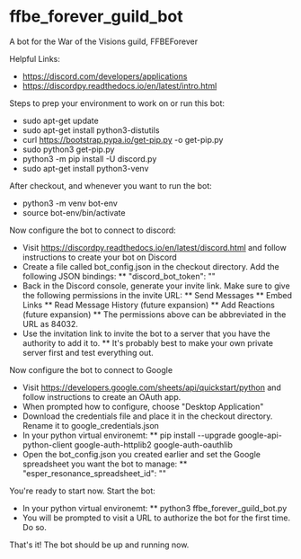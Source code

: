 # ffbe_forever_guild_bot
A bot for the War of the Visions guild, FFBEForever

Helpful Links:
* https://discord.com/developers/applications
* https://discordpy.readthedocs.io/en/latest/intro.html

Steps to prep your environment to work on or run this bot:
* sudo apt-get update
* sudo apt-get install python3-distutils
* curl https://bootstrap.pypa.io/get-pip.py -o get-pip.py
* sudo python3 get-pip.py
* python3 -m pip install -U discord.py
* sudo apt-get install python3-venv

After checkout, and whenever you want to run the bot:
* python3 -m venv bot-env
* source bot-env/bin/activate

Now configure the bot to connect to discord:
* Visit https://discordpy.readthedocs.io/en/latest/discord.html and follow instructions to create your bot on Discord
* Create a file called bot_config.json in the checkout directory. Add the following JSON bindings:
** "discord_bot_token": "<your discord bot token>"
* Back in the Discord console, generate your invite link. Make sure to give the following permissions in the invite URL:
** Send Messages
** Embed Links
** Read Message History (future expansion)
** Add Reactions (future expansion)
** The permissions above can be abbreviated in the URL as 84032.
* Use the invitation link to invite the bot to a server that you have the authority to add it to.
** It's probably best to make your own private server first and test everything out.

Now configure the bot to connect to Google
* Visit https://developers.google.com/sheets/api/quickstart/python and follow instructions to create an OAuth app.
* When prompted how to configure, choose "Desktop Application"
* Download the credentials file and place it in the checkout directory. Rename it to google_credentials.json
* In your python virtual environemt:
** pip install --upgrade google-api-python-client google-auth-httplib2 google-auth-oauthlib
* Open the bot_config.json you created earlier and set the Google spreadsheet you want the bot to manage:
** "esper_resonance_spreadsheet_id": "<your google spreadsheet ID>"

You're ready to start now. Start the bot:
* In your python virtual environemt:
** python3 ffbe_forever_guild_bot.py
* You will be prompted to visit a URL to authorize the bot for the first time. Do so.

That's it! The bot should be up and running now.